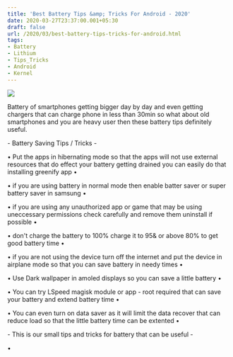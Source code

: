 ```yaml
---
title: 'Best Battery Tips &amp; Tricks For Android - 2020'
date: 2020-03-27T23:37:00.001+05:30
draft: false
url: /2020/03/best-battery-tips-tricks-for-android.html
tags: 
- Battery
- Lithium
- Tips_Tricks
- Android
- Kernel
---
```


  

[![](https://lh3.googleusercontent.com/-YtrGiIzYlac/XoIeRVRLvfI/AAAAAAAABTI/NI1Krc-0G243mMDcgFLV2xp_-BTKpNdsACLcBGAsYHQ/s1600/IMG_20200111_105332_780-02-24.jpeg)](https://lh3.googleusercontent.com/-YtrGiIzYlac/XoIeRVRLvfI/AAAAAAAABTI/NI1Krc-0G243mMDcgFLV2xp_-BTKpNdsACLcBGAsYHQ/s1600/IMG_20200111_105332_780-02-24.jpeg)

  

Battery of smartphones getting bigger day by day and even getting chargers that can charge phone in less than 30min so what about old smartphones and you are heavy user then these battery tips definitely useful.

  

\- Battery Saving Tips / Tricks -

  

• Put the apps in hibernating mode so that the apps will not use external resources that do effect your battery getting drained you can easily do that installing greenify app •

  

• if you are using battery in normal mode then enable batter saver or super battery saver in samsung •

  

• if you are using any unauthorized app or game that may be using uneccessary permissions check carefully and remove them uninstall if possible •

  

• don't charge the battery to 100% charge it to 95& or above 80% to get good battery time • 

  

• if you are not using the device turn off the internet and put the device in airplane mode so that you can save battery in needy times • 

  

• Use Dark wallpaper in amoled displays so you can save a little battery • 

  

• You can try LSpeed magisk module or app - root required that can save your battery and extend battery time • 

  

• You can even turn on data saver as it will limit the data recover that can reduce load so that the little battery time can be extented • 

  

\- This is our small tips and tricks for battery that can be useful - 

  

•